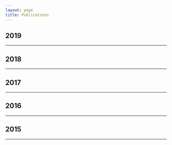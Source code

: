 ```yaml
---
layout: page
title: Publications
---
```

<h2>2019</h2>
<hr>

<h2>2018</h2>
<hr>

<h2>2017</h2>
<hr>

<h2>2016</h2>
<hr>

<h2>2015</h2>
<hr>
